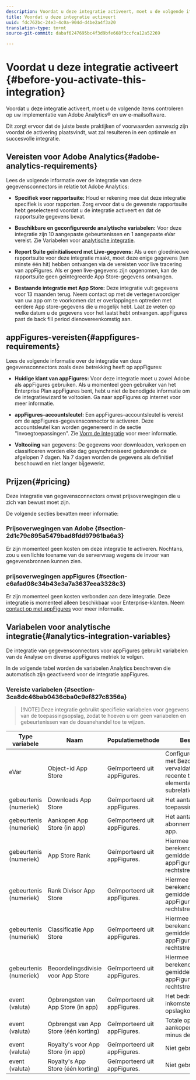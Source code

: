 ```yaml
---
description: Voordat u deze integratie activeert, moet u de volgende items controleren op uw implementatie van Adobe Analytics® en uw e-mailsoftware.
title: Voordat u deze integratie activeert
uuid: fdc762bc-24e3-4c0a-904d-d4be2a4f3a20
translation-type: tm+mt
source-git-commit: dabaf6247695bc4f3d9bfe668f3ccfca12a52269

---
```



# Voordat u deze integratie activeert {#before-you-activate-this-integration}

Voordat u deze integratie activeert, moet u de volgende items controleren op uw implementatie van Adobe Analytics® en uw e-mailsoftware.

Dit zorgt ervoor dat de juiste beste praktijken of voorwaarden aanwezig zijn voordat de activering plaatsvindt, wat zal resulteren in een optimale en succesvolle integratie.

## Vereisten voor Adobe Analytics{#adobe-analytics-requirements}

Lees de volgende informatie over de integratie van deze gegevensconnectors in relatie tot Adobe Analytics:

* **Specifiek voor rapportsuite:** Houd er rekening mee dat deze integratie specifiek is voor rapporten. Zorg ervoor dat u de gewenste rapportsuite hebt geselecteerd voordat u de integratie activeert en dat de rapportsuite gegevens bevat.
* **Beschikbare en geconfigureerde analytische variabelen:** Voor deze integratie zijn 10 aangepaste gebeurtenissen en 1 aangepaste eVar vereist. Zie Variabelen voor [analytische integratie](appfigures-before-activation.md#analytics-integration-variables).

* **Report Suite geïnitialiseerd met Live-gegevens:** Als u een gloednieuwe rapportsuite voor deze integratie maakt, moet deze enige gegevens (ten minste één hit) hebben ontvangen via de vereisten voor live tracering van appFigures. Als er geen live-gegevens zijn opgenomen, kan de rapportsuite geen geïntegreerde App Store-gegevens ontvangen.

* **Bestaande integratie met App Store:** Deze integratie vult gegevens voor 13 maanden terug. Neem contact op met de vertegenwoordiger van uw app om te voorkomen dat er overlappingen optreden met eerdere App store-gegevens die u mogelijk hebt. Laat ze weten op welke datum u de gegevens voor het laatst hebt ontvangen. appFigures past de back fill period dienovereenkomstig aan.

## appFigures-vereisten{#appfigures-requirements}

Lees de volgende informatie over de integratie van deze gegevensconnectors zoals deze betrekking heeft op appFigures:

* **Huidige klant van appFigures:** Voor deze integratie moet u zowel Adobe als appFigures gebruiken. Als u momenteel geen gebruiker van het Enterprise Plan appFigures bent, hebt u niet de benodigde informatie om de integratiewizard te voltooien. Ga naar appFigures op internet voor meer informatie.
* **appFigures-accountsleutel:** Een appFigures-accountsleutel is vereist om de appFigures-gegevensconnector te activeren. Deze accountsleutel kan worden gegenereerd in de sectie &quot;Invoegtoepassingen&quot;. Zie [Vorm de Integratie](../appfigures-overview/t-appfigures-integration.md) voor meer informatie.

* **Voltooiing** van gegevens: De gegevens voor downloaden, verkopen en classificeren worden elke dag gesynchroniseerd gedurende de afgelopen 7 dagen. Na 7 dagen worden de gegevens als definitief beschouwd en niet langer bijgewerkt.

## Prijzen{#pricing}

Deze integratie van gegevensconnectors omvat prijsoverwegingen die u zich van bewust moet zijn.

De volgende secties bevatten meer informatie:

### Prijsoverwegingen van Adobe {#section-2d1c79c895a5479bad8fdd97961ba6a3}

Er zijn momenteel geen kosten om deze integratie te activeren. Nochtans, zou u een lichte toename van de servervraag wegens de invoer van gegevensbronnen kunnen zien.

### prijsoverwegingen appFigures {#section-c6afad08c34b43e3a7a3637eea3328c3}

Er zijn momenteel geen kosten verbonden aan deze integratie. Deze integratie is momenteel alleen beschikbaar voor Enterprise-klanten. Neem [contact op met appFigures](https://appfigures.com/support/contact) voor meer informatie.

## Variabelen voor analytische integratie{#analytics-integration-variables}

De integratie van gegevensconnectors voor appFigures gebruikt variabelen van de Analyse om diverse appFigures metriek te volgen.

In de volgende tabel worden de variabelen Analytics beschreven die automatisch zijn geactiveerd voor de integratie appFigures.

### Vereiste variabelen {#section-3ca8dc46bab0436cba0c9ef827c8356a}

>[!NOTE] Deze integratie gebruikt specifieke variabelen voor gegevens van de toepassingsopslag, zodat te hoeven u om geen variabelen en gebeurtenissen van de douanehandel toe te wijzen.

| Type variabele | Naam | Populatiemethode | Beschrijving |
|---|---|---|---|
| eVar | Object-id App Store | Geïmporteerd uit appFigures. | Configureer deze eVar met Bezoek vervaldatum, Meest recente toewijzing en elementaire subrelaties. |
| gebeurtenis (numeriek) | Downloads App Store | Geïmporteerd uit appFigures. | Het aantal mobiele toepassingsdownloads. |
| gebeurtenis (numeriek) | Aankopen App Store (in app) | Geïmporteerd uit appFigures. | Het aantal aankopen en abonnementen in de app. |
| gebeurtenis (numeriek) | App Store Rank | Geïmporteerd uit appFigures. | Hiermee definieert u de berekende metrische gemiddelde appFigures. Niet rechtstreeks gebruikt. |
| gebeurtenis (numeriek) | Rank Divisor App Store | Geïmporteerd uit appFigures. | Hiermee definieert u de berekende metrische gemiddelde appFigures. Niet rechtstreeks gebruikt. |
| gebeurtenis (numeriek) | Classificatie App Store | Geïmporteerd uit appFigures. | Hiermee definieert u de berekende metrische gemiddelde appFigures. Niet rechtstreeks gebruikt. |
| gebeurtenis (numeriek) | Beoordelingsdivisie voor App Store | Geïmporteerd uit appFigures. | Hiermee definieert u de berekende metrische gemiddelde appFigures. Niet rechtstreeks gebruikt. |
| event (valuta) | Opbrengsten van App Store (in app) | Geïmporteerd uit appFigures. | Het bedrag van in-app inkomsten min de opslagkosten. |
| event (valuta) | Opbrengst van App Store (één korting) | Geïmporteerd uit appFigures. | Totale opbrengsten uit aankopen van apps minus de winkelkosten. |
| event (valuta) | Royalty&#39;s voor App Store (in app) | Geïmporteerd uit appFigures. | Niet gebruikt |
| event (valuta) | Royalty&#39;s App Store (één korting) | Geïmporteerd uit appFigures. | Niet gebruikt |
